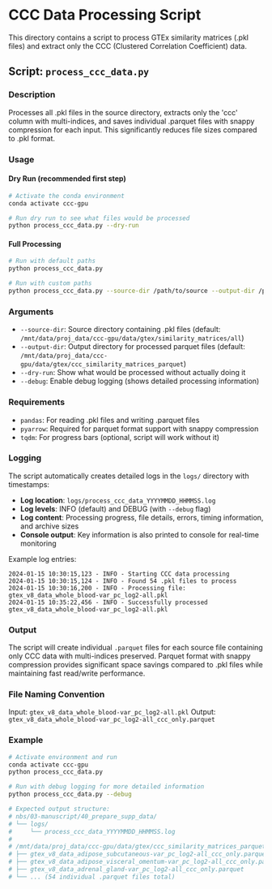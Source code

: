 # CCC Data Processing Script

This directory contains a script to process GTEx similarity matrices (.pkl files) and extract only the CCC (Clustered Correlation Coefficient) data.

## Script: `process_ccc_data.py`

### Description
Processes all .pkl files in the source directory, extracts only the 'ccc' column with multi-indices, and saves individual .parquet files with snappy compression for each input. This significantly reduces file sizes compared to .pkl format.

### Usage

#### Dry Run (recommended first step)
```bash
# Activate the conda environment
conda activate ccc-gpu

# Run dry run to see what files would be processed
python process_ccc_data.py --dry-run
```

#### Full Processing
```bash
# Run with default paths
python process_ccc_data.py

# Run with custom paths
python process_ccc_data.py --source-dir /path/to/source --output-dir /path/to/output
```

### Arguments
- `--source-dir`: Source directory containing .pkl files (default: `/mnt/data/proj_data/ccc-gpu/data/gtex/similarity_matrices/all`)
- `--output-dir`: Output directory for processed parquet files (default: `/mnt/data/proj_data/ccc-gpu/data/gtex/ccc_similarity_matrices_parquet`)
- `--dry-run`: Show what would be processed without actually doing it
- `--debug`: Enable debug logging (shows detailed processing information)

### Requirements
- `pandas`: For reading .pkl files and writing .parquet files
- `pyarrow`: Required for parquet format support with snappy compression
- `tqdm`: For progress bars (optional, script will work without it)

### Logging
The script automatically creates detailed logs in the `logs/` directory with timestamps:
- **Log location**: `logs/process_ccc_data_YYYYMMDD_HHMMSS.log`
- **Log levels**: INFO (default) and DEBUG (with `--debug` flag)
- **Log content**: Processing progress, file details, errors, timing information, and archive sizes
- **Console output**: Key information is also printed to console for real-time monitoring

Example log entries:
```
2024-01-15 10:30:15,123 - INFO - Starting CCC data processing
2024-01-15 10:30:15,124 - INFO - Found 54 .pkl files to process
2024-01-15 10:30:16,200 - INFO - Processing file: gtex_v8_data_whole_blood-var_pc_log2-all.pkl
2024-01-15 10:35:22,456 - INFO - Successfully processed gtex_v8_data_whole_blood-var_pc_log2-all.pkl
```

### Output
The script will create individual `.parquet` files for each source file containing only CCC data with multi-indices preserved. Parquet format with snappy compression provides significant space savings compared to .pkl files while maintaining fast read/write performance.

### File Naming Convention
Input: `gtex_v8_data_whole_blood-var_pc_log2-all.pkl`
Output: `gtex_v8_data_whole_blood-var_pc_log2-all_ccc_only.parquet`

### Example
```bash
# Activate environment and run
conda activate ccc-gpu
python process_ccc_data.py

# Run with debug logging for more detailed information
python process_ccc_data.py --debug

# Expected output structure:
# nbs/03-manuscript/40_prepare_supp_data/
# └── logs/
#     └── process_ccc_data_YYYYMMDD_HHMMSS.log
#
# /mnt/data/proj_data/ccc-gpu/data/gtex/ccc_similarity_matrices_parquet/
# ├── gtex_v8_data_adipose_subcutaneous-var_pc_log2-all_ccc_only.parquet
# ├── gtex_v8_data_adipose_visceral_omentum-var_pc_log2-all_ccc_only.parquet
# ├── gtex_v8_data_adrenal_gland-var_pc_log2-all_ccc_only.parquet
# └── ... (54 individual .parquet files total)
``` 